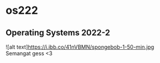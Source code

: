 # os222
Operating Systems 2022-2
---
![alt text]https://i.ibb.co/41nVBMN/spongebob-1-50-min.jpg<br>
Semangat gess <3
